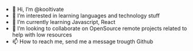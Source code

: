 - 👋 Hi, I’m @kooltivate
- 👀 I’m interested in learning languages and technology stuff
- 🌱 I’m currently learning Javascript, React
- 💞️ I’m looking to collaborate on OpenSource remote projects related to help with low resources
- 📫 How to reach me, send me a message trougth Github

<!---
kooltivate/kooltivate is a ✨ special ✨ repository because its `README.md` (this file) appears on your GitHub profile.
You can click the Preview link to take a look at your changes.
--->

